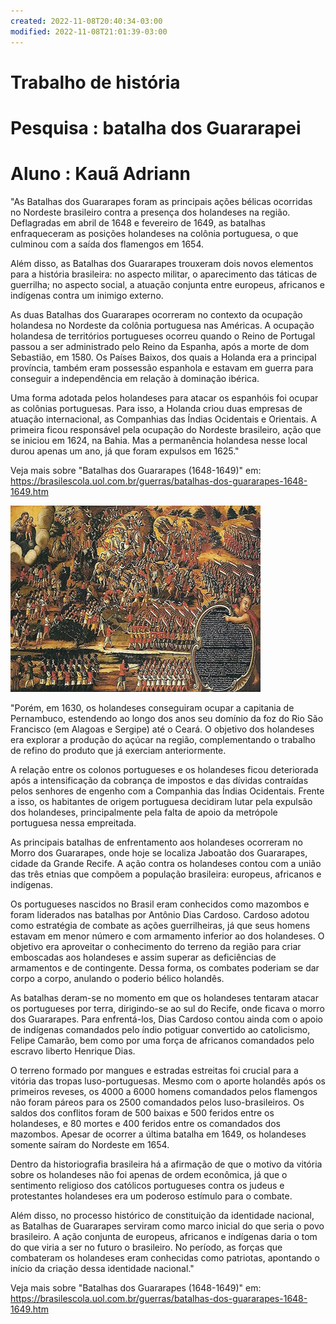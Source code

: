 ```yaml
---
created: 2022-11-08T20:40:34-03:00
modified: 2022-11-08T21:01:39-03:00
---
```


# Trabalho de história

# Pesquisa : batalha dos Guararapei 

# Aluno : Kauã Adriann







"As Batalhas dos Guararapes foram as principais ações bélicas ocorridas no Nordeste brasileiro contra a presença dos holandeses na região. Deflagradas em abril de 1648 e fevereiro de 1649, as batalhas enfraqueceram as posições holandeses na colônia portuguesa, o que culminou com a saída dos flamengos em 1654.

Além disso, as Batalhas dos Guararapes trouxeram dois novos elementos para a história brasileira: no aspecto militar, o aparecimento das táticas de guerrilha; no aspecto social, a atuação conjunta entre europeus, africanos e indígenas contra um inimigo externo.

As duas Batalhas dos Guararapes ocorreram no contexto da ocupação holandesa no Nordeste da colônia portuguesa nas Américas. A ocupação holandesa de territórios portugueses ocorreu quando o Reino de Portugal passou a ser administrado pelo Reino da Espanha, após a morte de dom Sebastião, em 1580. Os Países Baixos, dos quais a Holanda era a principal província, também eram possessão espanhola e estavam em guerra para conseguir a independência em relação à dominação ibérica.

Uma forma adotada pelos holandeses para atacar os espanhóis foi ocupar as colônias portuguesas. Para isso, a Holanda criou duas empresas de atuação internacional, as Companhias das Índias Ocidentais e Orientais. A primeira ficou responsável pela ocupação do Nordeste brasileiro, ação que se iniciou em 1624, na Bahia. Mas a permanência holandesa nesse local durou apenas um ano, já que foram expulsos em 1625."

Veja mais sobre "Batalhas dos Guararapes (1648-1649)" em: https://brasilescola.uol.com.br/guerras/batalhas-dos-guararapes-1648-1649.htm


![Image](./0ea755edafe0ce2b4d4c53b92eef2298.jpg) 


"Porém, em 1630, os holandeses conseguiram ocupar a capitania de Pernambuco, estendendo ao longo dos anos seu domínio da foz do Rio São Francisco (em Alagoas e Sergipe) até o Ceará. O objetivo dos holandeses era explorar a produção do açúcar na região, complementando o trabalho de refino do produto que já exerciam anteriormente.

A relação entre os colonos portugueses e os holandeses ficou deteriorada após a intensificação da cobrança de impostos e das dívidas contraídas pelos senhores de engenho com a Companhia das Índias Ocidentais. Frente a isso, os habitantes de origem portuguesa decidiram lutar pela expulsão dos holandeses, principalmente pela falta de apoio da metrópole portuguesa nessa empreitada.

As principais batalhas de enfrentamento aos holandeses ocorreram no Morro dos Guararapes, onde hoje se localiza Jaboatão dos Guararapes, cidade da Grande Recife. A ação contra os holandeses contou com a união das três etnias que compõem a população brasileira: europeus, africanos e indígenas.

Os portugueses nascidos no Brasil eram conhecidos como mazombos e foram liderados nas batalhas por Antônio Dias Cardoso. Cardoso adotou como estratégia de combate as ações guerrilheiras, já que seus homens estavam em menor número e com armamento inferior ao dos holandeses. O objetivo era aproveitar o conhecimento do terreno da região para criar emboscadas aos holandeses e assim superar as deficiências de armamentos e de contingente. Dessa forma, os combates poderiam se dar corpo a corpo, anulando o poderio bélico holandês.

As batalhas deram-se no momento em que os holandeses tentaram atacar os portugueses por terra, dirigindo-se ao sul do Recife, onde ficava o morro dos Guararapes. Para enfrentá-los, Dias Cardoso contou ainda com o apoio de indígenas comandados pelo índio potiguar convertido ao catolicismo, Felipe Camarão, bem como por uma força de africanos comandados pelo escravo liberto Henrique Dias.

O terreno formado por mangues e estradas estreitas foi crucial para a vitória das tropas luso-portuguesas. Mesmo com o aporte holandês após os primeiros reveses, os 4000 a 6000 homens comandados pelos flamengos não foram páreos para os 2500 comandados pelos luso-brasileiros. Os saldos dos conflitos foram de 500 baixas e 500 feridos entre os holandeses, e 80 mortes e 400 feridos entre os comandados dos mazombos. Apesar de ocorrer a última batalha em 1649, os holandeses somente saíram do Nordeste em 1654.

Dentro da historiografia brasileira há a afirmação de que o motivo da vitória sobre os holandeses não foi apenas de ordem econômica, já que o sentimento religioso dos católicos portugueses contra os judeus e protestantes holandeses era um poderoso estímulo para o combate.

Além disso, no processo histórico de constituição da identidade nacional, as Batalhas de Guararapes serviram como marco inicial do que seria o povo brasileiro. A ação conjunta de europeus, africanos e indígenas daria o tom do que viria a ser no futuro o brasileiro. No período, as forças que combateram os holandeses eram conhecidas como patriotas, apontando o início da criação dessa identidade nacional."

Veja mais sobre "Batalhas dos Guararapes (1648-1649)" em: https://brasilescola.uol.com.br/guerras/batalhas-dos-guararapes-1648-1649.htm
